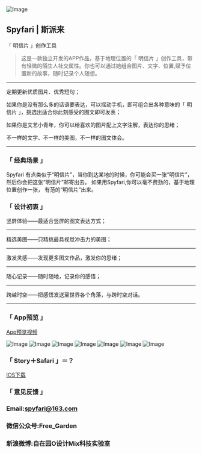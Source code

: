 ![Image](https://shadowcz007.github.io/Spyfari/logo.png)

## Spyfari | 斯派来

「 明信片 」创作工具 

> 这是一款独立开发的APP作品，基于地理位置的「 明信片 」创作工具，带有轻微的陌生人社交属性。你也可以通过她组合图片、文字、位置,赋予位置新的故事，随时记录个人随想。

***

定期更新优质图片、优秀短句；

如果你是没有那么多的话语要表达，可以摇动手机，即可组合出各种意味的「 明信片 」，挑选出适合你此刻感受的图文即可发表；

如果你是文艺小青年，你可以给喜欢的图片配上文字注解，表达你的思绪；

不一样的文字、不一样的美图，不一样的图文体会。

***

### 「 经典场景 」
Spyfari 有点类似于“明信片”，当你到达某地的时候，你可能会买一张“明信片”，然后你会把这张“明信片”邮寄出去。
如果用Spyfari,你可以毫不费劲的，基于地理位置创作一张，
有范的“明信片”出来。

### 「 设计初衷 」
竖屏体验——最适合竖屏的图文表达方式；

***

精选美图——只精挑最具视觉冲击力的美图；

***

激发灵感——发现更多图文作品，激发你的思绪；

***

随心记录——随时随地，记录你的感悟；

***

跨越时空——把感悟发送至世界各个角落，与跨时空对话。

***

### 「 App预览 」

[App预览视频](https://shadowcz007.github.io/Spyfari/spyfari_video_s.m4v)

![Image](https://shadowcz007.github.io/Spyfari/tip1.png)
![Image](https://shadowcz007.github.io/Spyfari/tip2.png)
![Image](https://shadowcz007.github.io/Spyfari/tip3.png)
![Image](https://shadowcz007.github.io/Spyfari/tip4.png)
![Image](https://shadowcz007.github.io/Spyfari/tip5.png)
![Image](https://shadowcz007.github.io/Spyfari/tip6.png)
![Image](https://shadowcz007.github.io/Spyfari/tip7.png)

### 「 Story＋Safari 」＝？


[IOS下载](https://itunes.apple.com/app/id1202797133)

### 「 意见反馈 」

### Email:spyfari@163.com 

### 微信公众号:Free_Garden 

### 新浪微博:自在园O设计Mix科技实验室
